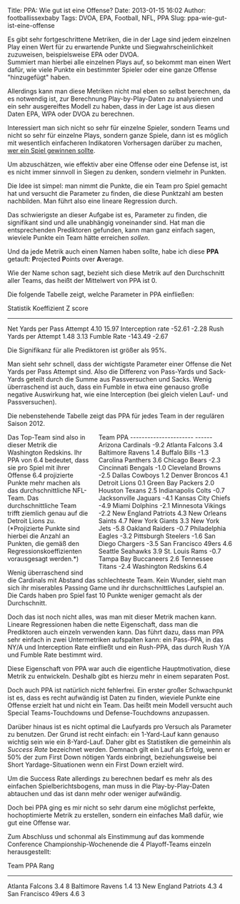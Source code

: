 Title: PPA: Wie gut ist eine Offense?
Date: 2013-01-15 16:02
Author: footballissexbaby
Tags: DVOA, EPA, Football, NFL, PPA
Slug: ppa-wie-gut-ist-eine-offense

Es gibt sehr fortgeschrittene Metriken, die in der Lage sind jedem
einzelnen Play einen Wert für zu erwartende Punkte und
Siegwahrscheinlichkeit zuzuweisen, beispielsweise EPA oder DVOA.  
Summiert man hierbei alle einzelnen Plays auf, so bekommt man einen
Wert dafür, wie viele Punkte ein bestimmter Spieler oder eine ganze
Offense "hinzugefügt" haben.

Allerdings kann man diese Metriken nicht mal eben so selbst berechnen,
da es notwendig ist, zur Berechnung Play-by-Play-Daten zu analysieren
und ein sehr ausgereiftes Modell zu haben, dass in der Lage ist aus
diesen Daten EPA, WPA oder DVOA zu berechnen.

Interessiert man sich nicht so sehr für einzelne Spieler, sondern Teams
und nicht so sehr für einzelne Plays, sondern ganze Spiele, dann ist es
möglich mit wesentlich einfacheren Indikatoren Vorhersagen darüber zu
machen, [wer ein Spiel gewinnen sollte][].

Um abzuschätzen, wie effektiv aber eine Offense oder eine Defense ist,
ist es nicht immer sinnvoll in Siegen zu denken, sondern vielmehr in
Punkten.

Die Idee ist simpel: man nimmt die Punkte, die ein Team pro Spiel
gemacht hat und versucht die Parameter zu finden, die diese Punktzahl am
besten nachbilden. Man führt also eine lineare Regression durch.

Das schwierigste an dieser Aufgabe ist es, Parameter zu finden, die
signifikant sind und alle unabhängig voneinander sind. Hat man die
entsprechenden Prediktoren gefunden, kann man ganz einfach sagen,
wieviele Punkte ein Team hätte erreichen *sollen*.

Und da jede Metrik auch einen Namen haben sollte, habe ich diese **PPA**
getauft: **P**rojected **P**oints over **A**verage.

Wie der Name schon sagt, bezieht sich diese Metrik auf den Durchschnitt
aller Teams, das heißt der Mittelwert von PPA ist 0.

Die folgende Tabelle zeigt, welche Parameter in PPA einfließen:

  Statistik                    Koeffizient   Z score
  ---------------------------- ------------- ---------
  Net Yards per Pass Attempt   4.10          15.97
  Interception rate            -52.61        -2.28
  Rush Yards per Attempt       1.48          3.13
  Fumble Rate                  -143.49       -2.67

Die Signifikanz für alle Prediktoren ist größer als 95%.

Man sieht sehr schnell, dass der wichtigste Parameter einer Offense die
Net Yards per Pass Attempt sind. Also die Differenz von Pass-Yards und
Sack-Yards geteilt durch die Summe aus Passversuchen und Sacks. Wenig
überraschend ist auch, dass ein Fumble in etwa eine genauso große
negative Auswirkung hat, wie eine Interception (bei gleich vielen Lauf-
und Passversuchen).

Die nebenstehende Tabelle zeigt das PPA für jedes Team in der regulären
Saison 2012.

<div style="float:right;width:300px;margin-left:20px;">
  Team                   PPA
  ---------------------- ------
  Arizona Cardinals      -9.2
  Atlanta Falcons        3.4
  Baltimore Ravens       1.4
  Buffalo Bills          -1.3
  Carolina Panthers      3.6
  Chicago Bears          -2.3
  Cincinnati Bengals     -1.0
  Cleveland Browns       -2.5
  Dallas Cowboys         1.2
  Denver Broncos         4.1
  Detroit Lions          0.1
  Green Bay Packers      2.0
  Houston Texans         2.5
  Indianapolis Colts     -0.7
  Jacksonville Jaguars   -4.1
  Kansas City Chiefs     -4.9
  Miami Dolphins         -2.1
  Minnesota Vikings      -2.2
  New England Patriots   4.3
  New Orleans Saints     4.7
  New York Giants        3.3
  New York Jets          -5.8
  Oakland Raiders        -0.7
  Philadelphia Eagles    -3.2
  Pittsburgh Steelers    -1.6
  San Diego Chargers     -3.5
  San Francisco 49ers    4.6
  Seattle Seahawks       3.9
  St. Louis Rams         -0.7
  Tampa Bay Buccaneers   2.6
  Tennessee Titans       -2.4
  Washington Redskins    6.4

</div>
Das Top-Team sind also in dieser Metrik die Washington Redskins. Ihr PPA
von 6.4 bedeutet, dass sie pro Spiel mit ihrer Offense 6.4 projizierte
Punkte mehr machen als das durchschnittliche NFL-Team. Das
durchschnittliche Team trifft ziemlich genau auf die Detroit Lions zu.
(*Projizierte Punkte sind hierbei die Anzahl an Punkten, die gemäß den
Regressionskoeffizienten vorausgesagt werden.*)

Wenig überraschend sind die Cardinals mit Abstand das schlechteste Team.
Kein Wunder, sieht man sich ihr miserables Passing Game und ihr
durchschnittliches Laufspiel an. Die Cards haben pro Spiel fast 10
Punkte weniger gemacht als der Durchschnitt.

Doch das ist noch nicht alles, was man mit dieser Metrik machen kann.
Lineare Regressionen haben die nette Eigenschaft, dass man die
Prediktoren auch einzeln verwenden kann. Das führt dazu, dass man PPA
sehr einfach in zwei Untermetriken aufspalten kann: ein Pass-PPA, in das
NY/A und Interception Rate einfließt und ein Rush-PPA, das durch Rush
Y/A und Fumble Rate bestimmt wird.

Diese Eigenschaft von PPA war auch die eigentliche Hauptmotivation,
diese Metrik zu entwickeln. Deshalb gibt es hierzu mehr in einem
separaten Post.

Doch auch PPA ist natürlich nicht fehlerfrei. Ein erster großer
Schwachpunkt ist es, dass es recht aufwändig ist Daten zu finden,
wieviele Punkte eine Offense erzielt hat und nicht ein Team. Das heißt
mein Modell versucht auch Special Teams-Touchdowns und
Defense-Touchdowns anzupassen.

Darüber hinaus ist es nicht optimal die Laufyards pro Versuch als
Parameter zu benutzen. Der Grund ist recht einfach: ein 1-Yard-Lauf kann
genauso wichtig sein wie ein 8-Yard-Lauf. Daher gibt es Statistiken die
gemeinhin als *Success Rate* bezeichnet werden. Demnach gilt ein Lauf
als Erfolg, wenn er 50% der zum First Down nötigen Yards einbringt,
beziehungsweise bei Short Yardage-Situationen wenn ein First Down
erzielt wird.

Um die Success Rate allerdings zu berechnen bedarf es mehr als des
einfachen Spielberichtsbogens, man muss in die Play-by-Play-Daten
abtauchen und das ist dann mehr oder weniger aufwändig.

Doch bei PPA ging es mir nicht so sehr darum eine möglichst perfekte,
hochoptimierte Metrik zu erstellen, sondern ein einfaches Maß dafür, wie
gut eine Offense war.

Zum Abschluss und schonmal als Einstimmung auf das kommende Conference
Championship-Wochenende die 4 Playoff-Teams einzeln herausgestellt:

  Team                   PPA   Rang
  ---------------------- ----- ------
  Atlanta Falcons        3.4   8
  Baltimore Ravens       1.4   13
  New England Patriots   4.3   4
  San Francisco 49ers    4.6   3

  [wer ein Spiel gewinnen sollte]: http://www.advancednflstats.com/2007/07/what-makes-teams-win-part-1.html
